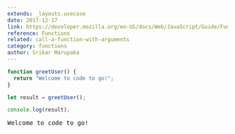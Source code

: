 ```yaml
---
extends: _layouts.usecase
date: 2017-12-17
link: https://developer.mozilla.org/en-US/docs/Web/JavaScript/Guide/Functions
reference: Functions
related: call-a-function-with-arguments
category: functions
author: Srikar Marupaka
---
```


```javascript
function greetUser() {
  return "Welcome to code to go!";
}

let result = greetUser();

console.log(result);
```

<pre class="output">Welcome to code to go!</pre>
